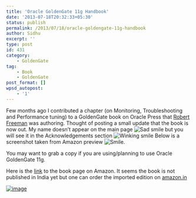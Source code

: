 ```yaml
---
title: 'Oracle GoldenGate 11g Handbook'
date: '2013-07-18T20:32:33+05:30'
status: publish
permalink: /2013/07/18/oracle-goldengate-11g-handbook
author: Sidhu
excerpt: ''
type: post
id: 431
category:
    - GoldenGate
tag:
    - Book
    - GoldenGate
post_format: []
wpsd_autopost:
    - '1'
---
```

Few months ago I contributed a chapter (on Monitoring, Troubleshooting and Performance tuning) to a GoldenGate book on Oracle Press that [Robert Freeman](http://robertgfreeman.blogspot.in/) was authoring. Thought of posting a small update that the book is now out. My name doesn’t appear on the main page ![Sad smile](http://amardeepsidhu.com/blog/wp-content/uploads/2013/07/wlEmoticon-sadsmile.png) but you will see it in the Acknowledgements section ![Winking smile](http://amardeepsidhu.com/blog/wp-content/uploads/2013/07/wlEmoticon-winkingsmile.png) Below is a screenshot taken from Amazon preview ![Smile](http://amardeepsidhu.com/blog/wp-content/uploads/2013/07/wlEmoticon-smile.png).

You may want to grab a copy if you are using/planning to use Oracle GoldenGate 11g.

Here is the [link](http://www.amazon.com/gp/product/0071790888/ref=s9_psimh_gw_p14_d0_i1?pf_rd_m=ATVPDKIKX0DER&pf_rd_s=center-2&pf_rd_r=0DT9DTV6S8VKQ6B502FN&pf_rd_t=101&pf_rd_p=1389517282&pf_rd_i=507846) to the book page on Amazon. It seems the book is not published in India yet but one can order the imported edition on [amazon.in](http://www.amazon.in/Oracle-GoldenGate-Handbook-Robert-Freeman/dp/0071790888/ref=sr_1_1?ie=UTF8&qid=1374159073&sr=8-1&keywords=goldengate)

[![image](http://amardeepsidhu.com/blog/wp-content/uploads/2013/07/image_thumb.png "image")](http://amardeepsidhu.com/blog/wp-content/uploads/2013/07/image.png)